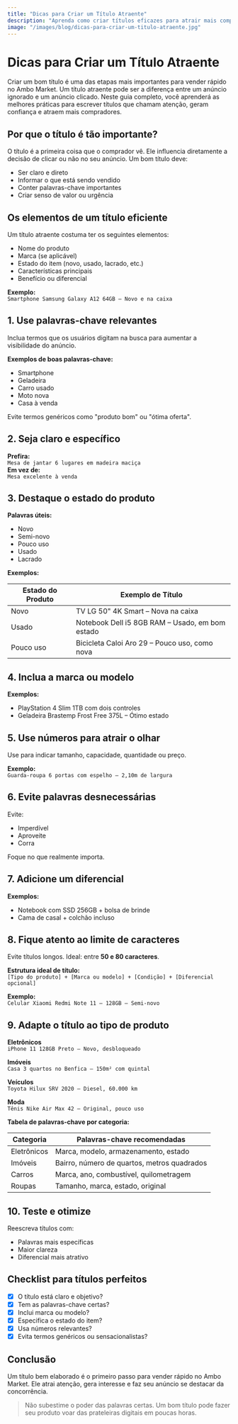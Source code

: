 ```yaml
---
title: "Dicas para Criar um Título Atraente"
description: "Aprenda como criar títulos eficazes para atrair mais compradores no Ambo Market."
image: "/images/blog/dicas-para-criar-um-titulo-atraente.jpg"
---
```


# Dicas para Criar um Título Atraente

Criar um bom título é uma das etapas mais importantes para vender rápido no Ambo Market. Um título atraente pode ser a diferença entre um anúncio ignorado e um anúncio clicado. Neste guia completo, você aprenderá as melhores práticas para escrever títulos que chamam atenção, geram confiança e atraem mais compradores.

## Por que o título é tão importante?

O título é a primeira coisa que o comprador vê. Ele influencia diretamente a decisão de clicar ou não no seu anúncio. Um bom título deve:

- Ser claro e direto
- Informar o que está sendo vendido
- Conter palavras-chave importantes
- Criar senso de valor ou urgência

## Os elementos de um título eficiente

Um título atraente costuma ter os seguintes elementos:

- Nome do produto
- Marca (se aplicável)
- Estado do item (novo, usado, lacrado, etc.)
- Características principais
- Benefício ou diferencial

**Exemplo:**  
`Smartphone Samsung Galaxy A12 64GB – Novo e na caixa`

## 1. Use palavras-chave relevantes

Inclua termos que os usuários digitam na busca para aumentar a visibilidade do anúncio.

**Exemplos de boas palavras-chave:**

- Smartphone
- Geladeira
- Carro usado
- Moto nova
- Casa à venda

Evite termos genéricos como "produto bom" ou "ótima oferta".

## 2. Seja claro e específico

**Prefira:**  
`Mesa de jantar 6 lugares em madeira maciça`  
**Em vez de:**  
`Mesa excelente à venda`

## 3. Destaque o estado do produto

**Palavras úteis:**

- Novo
- Semi-novo
- Pouco uso
- Usado
- Lacrado

**Exemplos:**

| Estado do Produto | Exemplo de Título                               |
|-------------------|-------------------------------------------------|
| Novo              | TV LG 50" 4K Smart – Nova na caixa              |
| Usado             | Notebook Dell i5 8GB RAM – Usado, em bom estado |
| Pouco uso         | Bicicleta Caloi Aro 29 – Pouco uso, como nova   |

## 4. Inclua a marca ou modelo

**Exemplos:**

- PlayStation 4 Slim 1TB com dois controles
- Geladeira Brastemp Frost Free 375L – Ótimo estado

## 5. Use números para atrair o olhar

Use para indicar tamanho, capacidade, quantidade ou preço.

**Exemplo:**  
`Guarda-roupa 6 portas com espelho – 2,10m de largura`

## 6. Evite palavras desnecessárias

Evite:

- Imperdível
- Aproveite
- Corra

Foque no que realmente importa.

## 7. Adicione um diferencial

**Exemplos:**

- Notebook com SSD 256GB + bolsa de brinde
- Cama de casal + colchão incluso

## 8. Fique atento ao limite de caracteres

Evite títulos longos. Ideal: entre **50 e 80 caracteres**.

**Estrutura ideal de título:**  
`[Tipo do produto] + [Marca ou modelo] + [Condição] + [Diferencial opcional]`

**Exemplo:**  
`Celular Xiaomi Redmi Note 11 – 128GB – Semi-novo`

## 9. Adapte o título ao tipo de produto

**Eletrônicos**  
`iPhone 11 128GB Preto – Novo, desbloqueado`

**Imóveis**  
`Casa 3 quartos no Benfica – 150m² com quintal`

**Veículos**  
`Toyota Hilux SRV 2020 – Diesel, 60.000 km`

**Moda**  
`Tênis Nike Air Max 42 – Original, pouco uso`

**Tabela de palavras-chave por categoria:**

| Categoria   | Palavras-chave recomendadas                      |
|-------------|--------------------------------------------------|
| Eletrônicos | Marca, modelo, armazenamento, estado             |
| Imóveis     | Bairro, número de quartos, metros quadrados      |
| Carros      | Marca, ano, combustível, quilometragem           |
| Roupas      | Tamanho, marca, estado, original                 |

## 10. Teste e otimize

Reescreva títulos com:

- Palavras mais específicas
- Maior clareza
- Diferencial mais atrativo

## Checklist para títulos perfeitos

- [x] O título está claro e objetivo?
- [x] Tem as palavras-chave certas?
- [x] Inclui marca ou modelo?
- [x] Especifica o estado do item?
- [x] Usa números relevantes?
- [x] Evita termos genéricos ou sensacionalistas?

## Conclusão

Um título bem elaborado é o primeiro passo para vender rápido no Ambo Market. Ele atrai atenção, gera interesse e faz seu anúncio se destacar da concorrência.

> Não subestime o poder das palavras certas. Um bom título pode fazer seu produto voar das prateleiras digitais em poucas horas.
